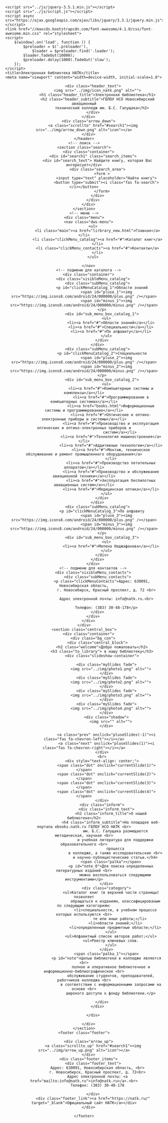 <!DOCTYPE html>
<html lang="ru">

<head>
    <meta charset="UTF-8">
    <meta name="viewport" content="width=device-width">
    <link rel="shortcut icon" href=".../img/ico.ico">
    <link rel="stylesheet" href="https://use.fontawesome.com/releases/v5.6.1/css/all.css"
        integrity="sha384-gfdkjb5BdAXd+lj+gudLWI+BXq4IuLW5IT+brZEZsLFm++aCMlF1V92rMkPaX4PP" crossorigin="anonymous">
    <link href="https://fonts.googleapis.com/css2?family=Cormorant+Garamond:ital,wght@0,400;0,700;1,400&display=swap"
        rel="stylesheet">
    <link rel="stylesheet" href="../css/style_new.css">

    <script src="../js/jquery-3.5.1.min.js"></script>
    <script src="../js/script.js"></script>
    <script async src="https://ajax.googleapis.com/ajax/libs/jquery/3.3.1/jquery.min.js"></script>
    <link href="//maxcdn.bootstrapcdn.com/font-awesome/4.1.0/css/font-awesome.min.css" rel="stylesheet">
    <script>
        $(window).on('load', function () {
            $preloader = $('.preloader'),
                $loader = $preloader.find('.loader');
            $loader.fadeOut(10000);
            $preloader.delay(1000).fadeOut('slow');
        });
    </script>
    <title>Электронная библиотека НАТК</title>
    <meta name="viewport" content="width=device-width, initial-scale=1.0">
</head>

<body>
    <div class="preloader">
        <div class="loader"></div>
    </div>
    <header class="header">
        <div class="container_header">
            
            <div class="header_text">
                <img src="../img/icon_natk.png" alt="">
                <h1 class="header_title">Электронная библиотека</h1>
                <h2 class="header_subtitle">ГБПОУ НСО Новосибирский авиационный
                    технический колледж им. Б.С. Галущака</h2>
            </div>
        </div>
        <div class="arrow_down">
            <a class="scrollto" href="#search1"><img src="../img/arrow_down.png" alt="icon"></a>
        </div>
    </header>
    <!-- поиск -->
    <section class="search">
        <div class="container">
            <div id="search1" class="search_items">
                <div id="search_text"> Найдите книгу, которая Вас интересует</div>
                <div class="search_area">
                    <form >
                        <input type="text" placeholder="Найти книгу">
                        <button type="submit"><i class="fas fa-search"></i></button>
                    </form>
                </div>
            </div>
        </div>
    </section>
    <!-- меню -->
    <div class="menu">
        <nav class="dws-menu">
            <ul>
                <li class="main"><a href="lirbrary_new.html">Главная</a></li>
                <li class="clickMenu_catalog"><a href="#">Каталог книг</a>
                </li>
                <li class="clickMenu_contacts"><a href="#">Контакты</a>
                </li>
            </ul>

        </nav>
        <!-- подменю для каталога -->
        <div class="container">
            <div class="visibleMenu_catalog">
                <div class="subMenu_catalog">
                    <p id="clickMenuCatalog_1">Области знаний
                        <span id="pluse_1"><img src="https://img.icons8.com/android/24/000000/plus.png" /></span>
                        <span id="minus_1"><img src="https://img.icons8.com/android/24/000000/minus.png" /></span>
                    </p>
                    <div id="sub_menu_box_catalog_1">
                        <ul>
                            <li><a href="#">Области знаний</a></li>
                            <li><a href="#">Специальности</a></li>
                            <li><a href="#">По алфавиту</a></li>
                        </ul>
                    </div>
                </div>
                <div class="subMenu_catalog">
                    <p id="clickMenuCatalog_2">Специальности
                        <span id="pluse_2"><img src="https://img.icons8.com/android/24/000000/plus.png" /></span>
                        <span id="minus_2"><img src="https://img.icons8.com/android/24/000000/minus.png" /></span>
                    </p>
                    <div id="sub_menu_box_catalog_2">
                        <ul>
                            <li><a href="#">Компьютерные системы и комплексы</a></li>
                            <li><a href="#">Программирование в компьютерных системах</a></li>
                            <li><a href="books.html">Информационные системы и программирование</a></li>
                            <li><a href="#">Оптические и оптико-электронные приборы и системы</a></li>
                            <li><a href="#">Производство и эксплуатация оптических и оптико-электронных приборов и
                                    систем</a></li>
                            <li><a href="#">Технология машиностроения</a></li>
                            <li><a href="#">Аддитивные технологии</a></li>
                            <li><a href="#">Монтаж, техническое обслуживание и ремонт промышленного оборудования</a>
                            </li>
                            <li><a href="#">Производство летательных аппаратов</a></li>
                            <li><a href="#">Производство и обслуживание авиационной техники</a></li>
                            <li><a href="#">Эксплуатация беспилотных авиационных систем</a></li>
                            <li><a href="#">Медицинская оптика</a></li>
                        </ul>
                    </div>
                </div>
                <div class="subMenu_catalog">
                    <p id="clickMenuCatalog_3">По алфавиту
                        <span id="pluse_3"><img src="https://img.icons8.com/android/24/000000/plus.png" /></span>
                        <span id="minus_3"><img src="https://img.icons8.com/android/24/000000/minus.png" /></span>
                    </p>
                    <div id="sub_menu_box_catalog_3">
                        <ul>
                            <li><a href="#">Мелена Наджафанова</a></li>
                        </ul>
                    </div>
                </div>
            </div>
            <!-- подменю для контактов -->
            <div class="visibleMenu_contacts">
                <div class="subMenu_contacts">
                    <p class="clickMenuContacts">Адрес: 630091, Новосибирская область,
                        г. Новосибирск, Красный проспект, д. 72 <br>

                        Адрес электронной почты: info@natk.ru.<br>

                        Телефон: (383) 30-48-178</p>
                </div>
            </div>
        </div>
    </div>
    <section class="central_box">
        <div class="container">
            <div class="bg_con">
                <div class="central_block">
                    <h2 class="welcome">Добро пожаловать</h2>
                    <h3 class="to_library"> в нашу библиотеку</h3>
                    <div class="slideshow-container">

                        <div class="mySlides fade">
                            <img src="../img/photo1.png" alt="">
                        </div>
                        <div class="mySlides fade">
                            <img src="../img/photo2.png" alt="">
                        </div>
                        <div class="mySlides fade">
                            <img src="../img/photo3.png" alt="">
                        </div>
                        <div class="mySlides fade">
                            <img src="../img/photo4.png" alt="">
                        </div>
                        <div class="shadow">
                            <img src="" alt="">
                        </div>

                        <a class="prev" onclick="pluseSlides(-1)"><i class="fas fa-chevron-left"></i></a>
                        <a class="next" onclick="pluseSlides(1)"><i class="fas fa-chevron-right"></i></a>
                    </div>
                    <br>
                    <div style="text-align: center;">
                        <span class="dot" onclick="currentSlide(1)"></span>
                        <span class="dot" onclick="currentSlide(2)"></span>
                        <span class="dot" onclick="currentSlide(3)"></span>
                        <span class="dot" onclick="currentSlide(4)"></span>
                    </div>
                    <div class="inform">
                        <div class="inform_text">
                            <h2 class="inform_title">О нашей библиотеке</h2>
                            <h4 class="inform_subtitle">На площадке веб-портала ebooks.natk.ru ГБПОУ НСО НАТК <br>
                                им. Б.С. Галущака размещается методическая, научная <br>
                                и учебная литература для поддержки образовательного <br>
                                процесса
                                в колледже, а также исследовательские <br>
                                и научно-публицистические статьи.</h4>
                            <span class="palka"></span>
                            <p id="note_0">Для поиска определенных литературных изданий <br>
                                можно воспользоваться следующими инструментами</p>
                        </div>
                        <div class="category">
                            <ul>Каталог книг (в верхней части страницы) позволяет
                                обращаться к изданиям, классифицированым по следующим категориям:
                                <li>специальности, в учебном процессе которых используются <br>
                                    те или иные работы;</li>
                                <li>области знаний;</li>
                                <li>определенные предметные области;</li>
                            </ul>
                            <ul>Алфавитный список авторов работ;</ul>
                            <ul>Реестр ключевых слов.
                            </ul>
                        </div>
                        <span class="palka_1"></span>
                        <p id="note">Целью библиотеки в колледже является <br>
                            полное и оперативное библиотечное и информационно-библиографическое <br>
                            обслуживание студентов, преподавателей, работников колледжа <br>
                            в соответствии с информационными запросами на основе <br>
                            широкого доступа к фонду библиотеки.</p>

                    </div>
                </div>

            </div>

        </div>
    </section>
    <footer class="footer">

        <div class="arrow_up">
            <a class="scrollto_up" href="#search1"><img src="../img/arrow_up.png" alt="icon"></a>
        </div>
        <div class="footer_items">
            <div class="footer_text">
                Адрес: 630091, Новосибирская область, <br>
                г. Новосибирск, Красный проспект, д. 72<br>
                Адрес электронной почты: <a href="mailto:info@natk.ru">info@natk.ru</a>.<br>
                Телефон: (383) 30-48-178

            </div>
            <div class="footer_link"><a href="https://natk.ru/" target="_blank">Официальный сайт НАТК</a></div>
        </div>

    </footer>
</body>

</html>
